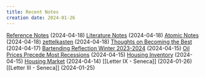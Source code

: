 ```yaml
---
title: Recent Notes
creation date: 2024-01-26
---
```


[Reference Notes](Resource/wiki/pkm/Reference%20Notes.md) (2024-04-18)
[Literature Notes](Resource/wiki/pkm/Literature%20Notes.md) (2024-04-18)
[Atomic Notes](Resource/wiki/pkm/Atomic%20Notes.md) (2024-04-18)
[zettelkasten](Resource/zettelkasten/_index.md) (2024-04-18)
[Thoughts on Becoming the Best](Areas/bartending/Thoughts%20on%20Becoming%20the%20Best.md) (2024-04-17)
[Bartending Reflection Winter 2023-2024](Areas/blog/posts/Bartending%20Reflection%20Winter%202023-2024.md) (2024-04-15)
[Oil Prices Precede Most Recessions](Resource/wiki/finance/Oil%20Prices%20Precede%20Most%20Recessions.md) (2024-04-15)
[Housing Inventory](Resource/wiki/finance/Housing%20Inventory.md) (2024-04-15)
[Housing Market](Resource/wiki/finance/Housing%20Market.md) (2024-04-14)
[[Letter IX - Seneca]] (2024-01-26)
[[Letter III - Seneca]] (2024-01-25)